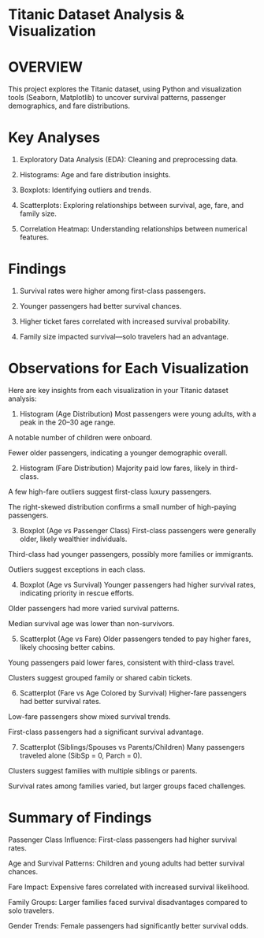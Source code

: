 # Titanic Dataset Analysis & Visualization
# OVERVIEW
This project explores the Titanic dataset, using Python and visualization tools (Seaborn, Matplotlib) to uncover survival patterns, passenger demographics, and fare distributions.
# Key Analyses
1. Exploratory Data Analysis (EDA): Cleaning and preprocessing data.

2. Histograms: Age and fare distribution insights.

3. Boxplots: Identifying outliers and trends.

4. Scatterplots: Exploring relationships between survival, age, fare, and family size.

5. Correlation Heatmap: Understanding relationships between numerical features.

# Findings
1. Survival rates were higher among first-class passengers.

2. Younger passengers had better survival chances.

3. Higher ticket fares correlated with increased survival probability.

4. Family size impacted survival—solo travelers had an advantage.
# Observations for Each Visualization
Here are key insights from each visualization in your Titanic dataset analysis:

1. Histogram (Age Distribution)
Most passengers were young adults, with a peak in the 20–30 age range.

A notable number of children were onboard.

Fewer older passengers, indicating a younger demographic overall.

2. Histogram (Fare Distribution)
Majority paid low fares, likely in third-class.

A few high-fare outliers suggest first-class luxury passengers.

The right-skewed distribution confirms a small number of high-paying passengers.

3. Boxplot (Age vs Passenger Class)
First-class passengers were generally older, likely wealthier individuals.

Third-class had younger passengers, possibly more families or immigrants.

Outliers suggest exceptions in each class.

4. Boxplot (Age vs Survival)
Younger passengers had higher survival rates, indicating priority in rescue efforts.

Older passengers had more varied survival patterns.

Median survival age was lower than non-survivors.

5. Scatterplot (Age vs Fare)
Older passengers tended to pay higher fares, likely choosing better cabins.

Young passengers paid lower fares, consistent with third-class travel.

Clusters suggest grouped family or shared cabin tickets.

6. Scatterplot (Fare vs Age Colored by Survival)
Higher-fare passengers had better survival rates.

Low-fare passengers show mixed survival trends.

First-class passengers had a significant survival advantage.

7. Scatterplot (Siblings/Spouses vs Parents/Children)
Many passengers traveled alone (SibSp = 0, Parch = 0).

Clusters suggest families with multiple siblings or parents.

Survival rates among families varied, but larger groups faced challenges.

# Summary of Findings
Passenger Class Influence: First-class passengers had higher survival rates.

Age and Survival Patterns: Children and young adults had better survival chances.

Fare Impact: Expensive fares correlated with increased survival likelihood.

Family Groups: Larger families faced survival disadvantages compared to solo travelers.

Gender Trends: Female passengers had significantly better survival odds.
